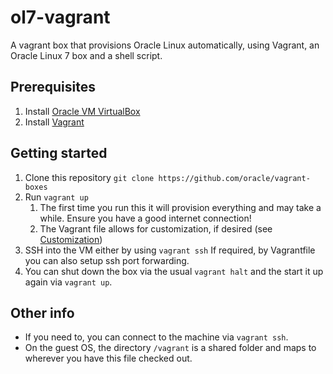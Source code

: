 # ol7-vagrant
A vagrant box that provisions Oracle Linux automatically, using Vagrant, an Oracle Linux 7 box and a shell script.

## Prerequisites
1. Install [Oracle VM VirtualBox](https://www.virtualbox.org/wiki/Downloads)
2. Install [Vagrant](https://vagrantup.com/)

## Getting started
1. Clone this repository `git clone https://github.com/oracle/vagrant-boxes`
2. Run `vagrant up`
   1. The first time you run this it will provision everything and may take a while. Ensure you have a good internet connection!
   2. The Vagrant file allows for customization, if desired (see [Customization](#customization))
3. SSH into the VM either by using `vagrant ssh` 
   If required, by Vagrantfile you can also setup ssh port forwarding.
4. You can shut down the box via the usual `vagrant halt` and the start it up again via `vagrant up`.

## Other info

* If you need to, you can connect to the machine via `vagrant ssh`.
* On the guest OS, the directory `/vagrant` is a shared folder and maps to wherever you have this file checked out.
